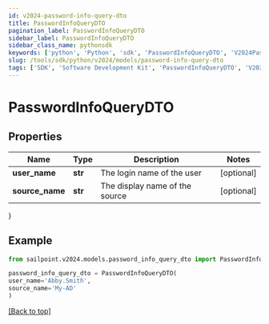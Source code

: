 ```yaml
---
id: v2024-password-info-query-dto
title: PasswordInfoQueryDTO
pagination_label: PasswordInfoQueryDTO
sidebar_label: PasswordInfoQueryDTO
sidebar_class_name: pythonsdk
keywords: ['python', 'Python', 'sdk', 'PasswordInfoQueryDTO', 'V2024PasswordInfoQueryDTO'] 
slug: /tools/sdk/python/v2024/models/password-info-query-dto
tags: ['SDK', 'Software Development Kit', 'PasswordInfoQueryDTO', 'V2024PasswordInfoQueryDTO']
---
```


# PasswordInfoQueryDTO


## Properties

Name | Type | Description | Notes
------------ | ------------- | ------------- | -------------
**user_name** | **str** | The login name of the user | [optional] 
**source_name** | **str** | The display name of the source | [optional] 
}

## Example

```python
from sailpoint.v2024.models.password_info_query_dto import PasswordInfoQueryDTO

password_info_query_dto = PasswordInfoQueryDTO(
user_name='Abby.Smith',
source_name='My-AD'
)

```
[[Back to top]](#) 

